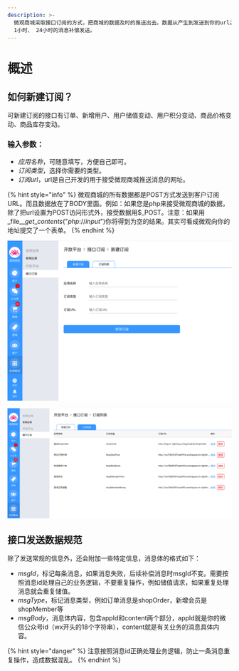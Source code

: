 ```yaml
---
description: >-
  微观商城采取接口订阅的方式，把商城的数据及时的推送出去。数据从产生到发送到你的url之间，一般情况下有5到10秒的延迟。消息暂时没有补偿机制，如果您没有及时接受和处理消息，消息不会发送第二次，后续会有10秒、1分钟、
  1小时、 24小时的消息补偿发送。
---
```


# 概述

## 如何新建订阅？

可新建订阅的接口有订单、新增用户、用户储值变动、用户积分变动、商品价格变动、商品库存变动。

### 输入参数：

* _应用名称_，可随意填写，方便自己即可。
* _订阅类型_，选择你需要的类型。
* _订阅url_，url是自己开发的用于接受微观商城推送消息的网址。

{% hint style="info" %}
微观商城的所有数据都是POST方式发送到客户订阅URL。而且数据放在了BODY里面。例如：如果您是php来接受微观商城的数据，除了把url设置为POST访问形式外，接受数据用$\_POST。注意：如果用_file_\__get_\__contents_\("_php_://_input_"\)你将得到为空的结果。其实可看成微观向你的地址提交了一个表单。
{% endhint %}

![](../.gitbook/assets/screen-shot-2019-02-25-at-9.24.40-am.png)

![](../.gitbook/assets/screen-shot-2019-02-25-at-9.28.45-am.png)

## 接口发送数据规范

除了发送常规的信息外，还会附加一些特定信息，消息体的格式如下：

* _msgId_，标记每条消息，如果消息失败，后续补偿消息时msgId不变。需要按照消息id处理自己的业务逻辑，不要重复操作，例如储值请求，如果重复处理消息就会重复储值。
* _msgType_，标记消息类型，例如订单消息是shopOrder，新增会员是shopMember等
* _msgBody_，消息体内容，包含appId和content两个部分，appId就是你的微信公众号id（wx开头的18个字符串），content就是有关业务的消息具体内容。

{% hint style="danger" %}
注意按照消息id正确处理业务逻辑，防止一条消息重复操作，造成数据混乱。
{% endhint %}

